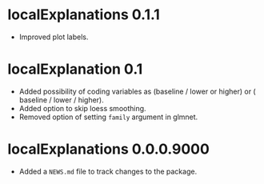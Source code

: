 # localExplanations 0.1.1

* Improved plot labels.


# localExplanation 0.1

* Added possibility of coding variables as (baseline / lower or higher) or ( baseline / lower / higher).
* Added option to skip loess smoothing.
* Removed option of setting `family` argument in glmnet.

# localExplanations 0.0.0.9000

* Added a `NEWS.md` file to track changes to the package.



